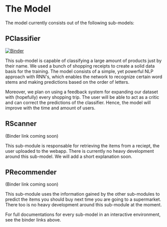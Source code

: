 # The Model
The model currently consists out of the following sub-models:

## PClassifier

[![Binder](https://mybinder.org/badge_logo.svg)](https://mybinder.org/v2/gh/LuanAdemi/GroceryListPredictor/master?filepath=pclassifier%2FPClassifier.ipynb)

This sub-model is capable of classifying a large amount of products just by their name. We used a bunch of shopping receipts to create a solid data basis for the training. The model consists of a simple, yet powerful NLP approach with RNN's, which enables the network to recognize certain word stems and making predictions based on the order of letters.

Moreover, we plan on using a feedback system for expanding our dataset with (hopefully) every shopping trip. The user will be able to act as a critic and can correct the predictions of the classifier. Hence, the model will improve with the time and amount of users.

## RScanner

(Binder link coming soon)

This sub-module is responsable for retrieving the items from a reciept, the user uploaded to the webapp. There is currently no heavy development around this sub-model. We will add a short explanation soon.

## PRecommender

(Binder link coming soon)

This sub-module uses the information gained by the other sub-modules to predict the items you should buy next time you are going to a supermarket. There too is no heavy development around this sub-module at the moment.



For full documentations for every sub-model in an interactive environment, see the binder links above. 
